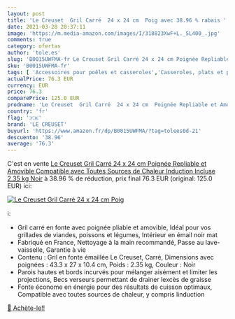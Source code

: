 ```yaml
---
layout: post
title: 'Le Creuset  Gril Carré  24 x 24 cm  Poig avec 38.96 % rabais '
date: 2021-03-28 20:37:11
image: 'https://m.media-amazon.com/images/I/318823XwF+L._SL400_.jpg'
comments: true
category: ofertas
author: 'tole.es'
slug: 'B0015UWFMA-fr Le Creuset Gril Carré 24 x 24 cm Poignée Repliable et...'
sku: 'B0015UWFMA-fr'
tags: [ 'Accessoires pour poêles et casseroles','Casseroles, plats et poêles','Casseroles, poêles et faitouts','Cuisine et Maison','Poêles gril','le creuset', ]
actualPrice: 76.3 EUR
currency: EUR
price: 76.3
comparePrice: 125.0 EUR
prodname: 'Le Creuset  Gril Carré  24 x 24 cm  Poignée Repliable et Amovible  Compatible avec Toutes Sources de Chaleur  Induction Incluse   2.35 kg  Noir'
country: 'fr'
flag: '🇫🇷'
brand: 'LE CREUSET'
buyurl: 'https://www.amazon.fr/dp/B0015UWFMA/?tag=tolees0d-21'
descuento: '38.96'
average: '76.3'
---
```


C'est en vente [Le Creuset  Gril Carré  24 x 24 cm  Poignée Repliable et Amovible  Compatible avec Toutes Sources de Chaleur  Induction Incluse   2.35 kg  Noir](https://www.amazon.fr/dp/B0015UWFMA/?tag=tolees0d-21)  à  38.96 % de réduction, prix final  76.3 EUR (original: 125.0 EUR) ici:

[![Le Creuset  Gril Carré  24 x 24 cm  Poig](https://m.media-amazon.com/images/I/318823XwF+L._SL400_.jpg)](https://www.amazon.fr/dp/B0015UWFMA/?tag=tolees0d-21)

ℹ️:

- Gril carré en fonte avec poignée pliable et amovible, Idéal pour vos grillades de viandes, poissons et légumes, Intérieur en émail noir mat
- Fabriqué en France, Nettoyage à la main recommandé, Passe au lave-vaisselle, Garantie à vie
- Contenu : Gril en fonte émaillée Le Creuset, Carré, Dimensions avec poignées : 43.3 x 27 x 10.4 cm, Poids : 2.35 kg, Couleur : Noir
- Parois hautes et bords incurvés pour mélanger aisément et limiter les projections, Becs verseurs permettant de drainer lexcès de graisse
- Fonte économe en énergie pour des résultats de cuisson optimaux, Compatible avec toutes sources de chaleur, y compris linduction

[🛒 Achète-le!!](https://www.amazon.fr/dp/B0015UWFMA/?tag=tolees0d-21)
